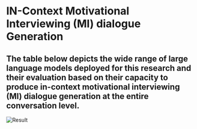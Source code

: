 # IN-Context Motivational Interviewing (MI) dialogue Generation 

## The table below depicts the wide range of large language models deployed for this research and their evaluation based on their capacity to produce in-context motivational interviewing (MI) dialogue generation at the entire conversation level. 

![Result](https://github.com/user-attachments/assets/6751187b-7a71-49a3-a001-0b8d8a4c48b2)
